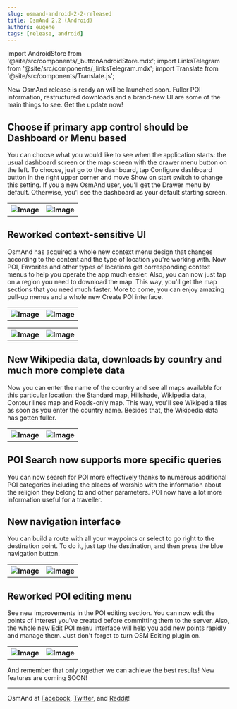 ```yaml
---
slug: osmand-android-2-2-released
title: OsmAnd 2.2 (Android)
authors: eugene
tags: [release, android]
---
```

import AndroidStore from '@site/src/components/_buttonAndroidStore.mdx';
import LinksTelegram from '@site/src/components/_linksTelegram.mdx';
import Translate from '@site/src/components/Translate.js';

New OsmAnd release is ready an will be launched soon. Fuller POI information, restructured downloads and a brand-new UI are some of the main things to see. Get the update now!

<!--truncate-->

## Choose if primary app control should be Dashboard or Menu based

You can choose what you would like to see when the application starts: the usual dashboard screen or the map screen with the drawer menu button on the left. To choose, just go to the dashboard, tap Configure dashboard button in the right upper corner and move Show on start switch to change this setting. If you a new OsmAnd user, you'll get the Drawer menu by default. Otherwise, you'l see the dashboard as your default starting screen.

<table class="blogimage">
  <tr>
    <th><img src={require('./ver_2_2_1.jpg').default} alt="Image"/></th>
    <th><img src={require('./ver_2_2_13.jpg').default} alt="Image"/></th>
      </tr>
</table> 

## Reworked context-sensitive UI

OsmAnd has acquired a whole new context menu design that changes according to the content and the type of location you're working with. Now POI, Favorites and other types of locations get corresponding context menus to help you operate the app much easier. Also, you can now just tap on a region you need to download the map. This way, you'll get the map sections that you need much faster. More to come, you can enjoy amazing pull-up menus and a whole new Create POI interface.

<table class="blogimage">
  <tr>
    <th><img src={require('./ver_2_2_9.jpg').default} alt="Image"/></th>
    <th><img src={require('./ver_2_2_5.jpg').default} alt="Image"/></th>
      </tr>
</table> 

<table class="blogimage">
  <tr>
    <th><img src={require('./ver_2_2_15.jpg').default} alt="Image"/></th>
    <th><img src={require('./ver_2_2_17.jpg').default} alt="Image"/></th>
      </tr>
</table> 

## New Wikipedia data, downloads by country and much more complete data

Now you can enter the name of the country and see all maps available for this particular location: the Standard map, Hillshade, Wikipedia data, Contour lines map and Roads-only map. This way, you'll see Wikipedia files as soon as you enter the country name. Besides that, the Wikipedia data has gotten fuller.

<table class="blogimage">
  <tr>
    <th><img src={require('./ver_2_2_2.jpg').default} alt="Image"/></th>
    <th><img src={require('./ver_2_2_3.jpg').default} alt="Image"/></th>
      </tr>
</table> 

## POI Search now supports more specific queries

You can now search for POI more effectively thanks to numerous additional POI categories including the places of worship with the information about the religion they belong to and other parameters. POI now have a lot more information useful for a traveller.

## New navigation interface

You can build a route with all your waypoints or select to go right to the destination point. To do it, just tap the destination, and then press the blue navigation button.

<table class="blogimage">
  <tr>
    <th><img src={require('./ver_2_2_10.jpg').default} alt="Image"/></th>
    <th><img src={require('./ver_2_2_18.jpg').default} alt="Image"/></th>
      </tr>
</table> 

## Reworked POI editing menu

See new improvements in the POI editing section. You can now edit the points of interest you've created before committing them to the server. Also, the whole new Edit POI menu interface will help you add new points rapidly and manage them. Just don't forget to turn OSM Editing plugin on.

<table class="blogimage">
  <tr>
    <th><img src={require('./ver_2_2_8.jpg').default} alt="Image"/></th>
    <th><img src={require('./ver_2_2_14.jpg').default} alt="Image"/></th>
      </tr>
</table> 

And remember that only together we can achieve the best results!
New features are coming SOON!


____________________________ 

OsmAnd at <a href="https://www.facebook.com/osmandapp/">Facebook</a>, <a href="https://www.twitter.com/osmandapp/">Twitter</a>, and <a href="https://www.reddit.com/r/OsmAnd/">Reddit</a>!




<LinksTelegram/>
<AndroidStore/>